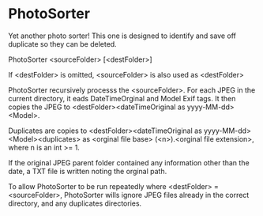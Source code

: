 # PhotoSorter
Yet another photo sorter!  This one is designed to identify and save off duplicate so they can be deleted.

PhotoSorter \<sourceFolder> [\<destFolder>]

If \<destFolder> is omitted, \<sourceFolder> is also used as \<destFolder>

PhotoSorter recursively processs the \<sourceFolder>.  For each JPEG in the current directory, it eads DateTimeOrginal and Model Exif tags. 
It then copies the JPEG to \<destFolder>\<dateTimeOriginal as yyyy-MM-dd>\<Model>.

Duplicates are copies to \<destFolder>\<dateTimeOriginal as yyyy-MM-dd>\<Model>\<duplicates> as \<orginal file base> (\<n>).\<orginal file extension>,
where n is an int >= 1.

If the original JPEG parent folder contained any information other than the date, a TXT file is written noting the orginal path.

To allow PhotoSorter to be run repeatedly where \<destFolder> = \<sourceFolder>, PhotoSorter wills ignore JPEG files already in the correct directory, and any duplicates directories.


